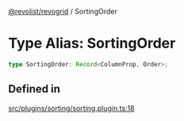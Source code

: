 [@revolist/revogrid](README.md) / SortingOrder

# Type Alias: SortingOrder

```ts
type SortingOrder: Record<ColumnProp, Order>;
```

## Defined in

[src/plugins/sorting/sorting.plugin.ts:18](https://github.com/revolist/revogrid/blob/2f07f30b37da771d7d712c0b9b9b90928758921a/src/plugins/sorting/sorting.plugin.ts#L18)
